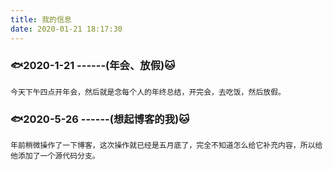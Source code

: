 ```yaml
---
title: 我的信息
date: 2020-01-21 18:17:30
---
```


### 🐟2020-1-21 ------(年会、放假)🐱
	今天下午四点开年会，然后就是念每个人的年终总结，开完会，去吃饭，然后放假。

### 🐟2020-5-26 ------(想起博客的我)🐱
	年前稍微操作了一下博客，这次操作就已经是五月底了，完全不知道怎么给它补充内容，所以给他添加了一个源代码分支。
